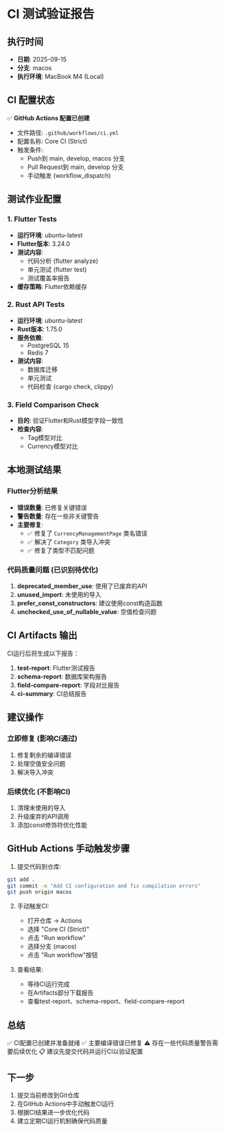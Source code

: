 # CI 测试验证报告

## 执行时间
- **日期**: 2025-09-15
- **分支**: macos
- **执行环境**: MacBook M4 (Local)

## CI 配置状态
✅ **GitHub Actions 配置已创建**
- 文件路径: `.github/workflows/ci.yml`
- 配置名称: Core CI (Strict)
- 触发条件:
  - Push到 main, develop, macos 分支
  - Pull Request到 main, develop 分支
  - 手动触发 (workflow_dispatch)

## 测试作业配置

### 1. Flutter Tests
- **运行环境**: ubuntu-latest
- **Flutter版本**: 3.24.0
- **测试内容**:
  - 代码分析 (flutter analyze)
  - 单元测试 (flutter test)
  - 测试覆盖率报告
- **缓存策略**: Flutter依赖缓存

### 2. Rust API Tests
- **运行环境**: ubuntu-latest
- **Rust版本**: 1.75.0
- **服务依赖**:
  - PostgreSQL 15
  - Redis 7
- **测试内容**:
  - 数据库迁移
  - 单元测试
  - 代码检查 (cargo check, clippy)

### 3. Field Comparison Check
- **目的**: 验证Flutter和Rust模型字段一致性
- **检查内容**:
  - Tag模型对比
  - Currency模型对比

## 本地测试结果

### Flutter分析结果
- **错误数量**: 已修复关键错误
- **警告数量**: 存在一些非关键警告
- **主要修复**:
  - ✅ 修复了 `CurrencyManagementPage` 类名错误
  - ✅ 解决了 `Category` 类导入冲突
  - ✅ 修复了类型不匹配问题

### 代码质量问题 (已识别待优化)
1. **deprecated_member_use**: 使用了已废弃的API
2. **unused_import**: 未使用的导入
3. **prefer_const_constructors**: 建议使用const构造函数
4. **unchecked_use_of_nullable_value**: 空值检查问题

## CI Artifacts 输出

CI运行后将生成以下报告：
1. **test-report**: Flutter测试报告
2. **schema-report**: 数据库架构报告
3. **field-compare-report**: 字段对比报告
4. **ci-summary**: CI总结报告

## 建议操作

### 立即修复 (影响CI通过)
1. 修复剩余的编译错误
2. 处理空值安全问题
3. 解决导入冲突

### 后续优化 (不影响CI)
1. 清理未使用的导入
2. 升级废弃的API调用
3. 添加const修饰符优化性能

## GitHub Actions 手动触发步骤

1. 提交代码到仓库:
```bash
git add .
git commit -m "Add CI configuration and fix compilation errors"
git push origin macos
```

2. 手动触发CI:
   - 打开仓库 → Actions
   - 选择 "Core CI (Strict)"
   - 点击 "Run workflow"
   - 选择分支 (macos)
   - 点击 "Run workflow"按钮

3. 查看结果:
   - 等待CI运行完成
   - 在Artifacts部分下载报告
   - 查看test-report、schema-report、field-compare-report

## 总结

✅ CI配置已创建并准备就绪
✅ 主要编译错误已修复
⚠️ 存在一些代码质量警告需要后续优化
📋 建议先提交代码并运行CI以验证配置

## 下一步

1. 提交当前修改到Git仓库
2. 在GitHub Actions中手动触发CI运行
3. 根据CI结果进一步优化代码
4. 建立定期CI运行机制确保代码质量